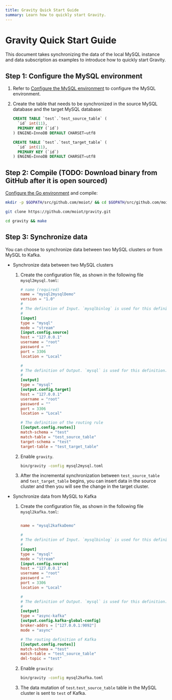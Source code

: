 ```yaml
---
title: Gravity Quick Start Guide
summary: Learn how to quickly start Gravity.
---
```


# Gravity Quick Start Guide

This document takes synchronizing the data of the local MySQL instance and data subscription as examples to introduce how to quickly start Gravity.

## Step 1: Configure the MySQL environment

1. Refer to [Configure the MySQL environment](configure-the-mysql-environment.md) to configure the MySQL environment.

2. Create the table that needs to be synchronized in the source MySQL database and the target MySQL database:

    ```sql
    CREATE TABLE `test`.`test_source_table` (
      `id` int(11),
      PRIMARY KEY (`id`)
    ) ENGINE=InnoDB DEFAULT CHARSET=utf8

    CREATE TABLE `test`.`test_target_table` (
      `id` int(11),
      PRIMARY KEY (`id`)
    ) ENGINE=InnoDB DEFAULT CHARSET=utf8
    ```

## Step 2: Compile (TODO: Download binary from GitHub after it is open sourced)

[Configure the Go environment](https://golang.org/doc/install) and compile:

```bash
mkdir -p $GOPATH/src/github.com/moiot/ && cd $GOPATH/src/github.com/moiot/

git clone https://github.com/moiot/gravity.git

cd gravity && make

```

## Step 3: Synchronize data 

You can choose to synchronize data between two MySQL clusters or from MySQL to Kafka.

- Synchronize data between two MySQL clusters

    1. Create the configuration file, as shown in the following file `mysql2mysql.toml`:

        ```toml
        # name (required)
        name = "mysql2mysqlDemo"
        version = "1.0"
        #
        # The definition of Input. `mysqlbinlog` is used for this definition.
        #
        [input]
        type = "mysql"
        mode = "stream"
        [input.config.source]
        host = "127.0.0.1"
        username = "root"
        password = ""
        port = 3306
        location = "Local"

        #
        # The definition of Output. `mysql` is used for this definition.
        #
        [output]
        type = "mysql"
        [output.config.target]
        host = "127.0.0.1"
        username = "root"
        password = ""
        port = 3306
        location = "Local"

        # The definition of the routing rule
        [[output.config.routes]]
        match-schema = "test"
        match-table = "test_source_table"
        target-schema = "test"
        target-table = "test_target_table"
        ```

    2. Enable `gravity`.

        ```bash
        bin/gravity -config mysql2mysql.toml
        ```

    3. After the incremental synchronization between `test_source_table` and `test_target_table` begins, you can insert data in the source cluster and then you will see the change in the target cluster.

- Synchronize data from MySQL to Kafka

    1. Create the configuration file, as shown in the following file `mysql2kafka.toml`:

        ```toml
        
        name = "mysql2kafkaDemo"
 
        #
        # The definition of Input. `mysqlbinlog` is used for this definition.
        #
        [input]
        type = "mysql"
        mode = "stream"
        [input.config.source]
        host = "127.0.0.1"
        username = "root"
        password = ""
        port = 3306
        location = "Local"

        #
        # The definition of Output. `mysql` is used for this definition.
        #
        [output]
        type = "async-kafka"
        [output.config.kafka-global-config]
        broker-addrs = ["127.0.0.1:9092"]
        mode = "async"

        # The routing definition of Kafka
        [[output.config.routes]]
        match-schema = "test"
        match-table = "test_source_table"
        dml-topic = "test"
        ```

    2. Enable `gravity`:

        ```bash
        bin/gravity -config mysql2kafka.toml
        ```

    3. The data mutation of `test`.`test_source_table` table in the MySQL cluster is sent to `test` of Kafka.